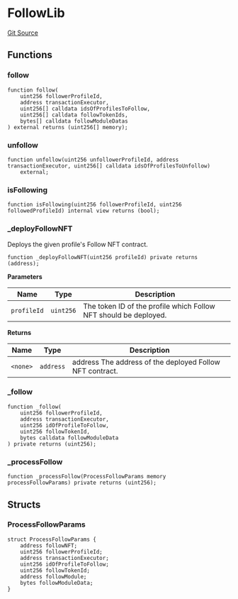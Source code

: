 # FollowLib
[Git Source](https://github.com/digiv3rse/protocol-contracts/blob/0d518167a484d4368bad0990424be098fe779fa4/contracts/libraries/FollowLib.sol)


## Functions
### follow


```solidity
function follow(
    uint256 followerProfileId,
    address transactionExecutor,
    uint256[] calldata idsOfProfilesToFollow,
    uint256[] calldata followTokenIds,
    bytes[] calldata followModuleDatas
) external returns (uint256[] memory);
```

### unfollow


```solidity
function unfollow(uint256 unfollowerProfileId, address transactionExecutor, uint256[] calldata idsOfProfilesToUnfollow)
    external;
```

### isFollowing


```solidity
function isFollowing(uint256 followerProfileId, uint256 followedProfileId) internal view returns (bool);
```

### _deployFollowNFT

Deploys the given profile's Follow NFT contract.


```solidity
function _deployFollowNFT(uint256 profileId) private returns (address);
```
**Parameters**

|Name|Type|Description|
|----|----|-----------|
|`profileId`|`uint256`|The token ID of the profile which Follow NFT should be deployed.|

**Returns**

|Name|Type|Description|
|----|----|-----------|
|`<none>`|`address`|address The address of the deployed Follow NFT contract.|


### _follow


```solidity
function _follow(
    uint256 followerProfileId,
    address transactionExecutor,
    uint256 idOfProfileToFollow,
    uint256 followTokenId,
    bytes calldata followModuleData
) private returns (uint256);
```

### _processFollow


```solidity
function _processFollow(ProcessFollowParams memory processFollowParams) private returns (uint256);
```

## Structs
### ProcessFollowParams

```solidity
struct ProcessFollowParams {
    address followNFT;
    uint256 followerProfileId;
    address transactionExecutor;
    uint256 idOfProfileToFollow;
    uint256 followTokenId;
    address followModule;
    bytes followModuleData;
}
```

